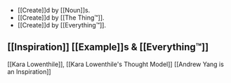 - [[Create]]d by [[Noun]]s.
- [[Create]]d by [[The Thing™]].
- [[Create]]d by [[Everything™]].

[[Inspiration]] [[Example]]s & [[Everything™]]
---
[[Kara Lowenthile]], [[Kara Lowenthile's Thought Model]]
[[Andrew Yang is an Inspiration]]